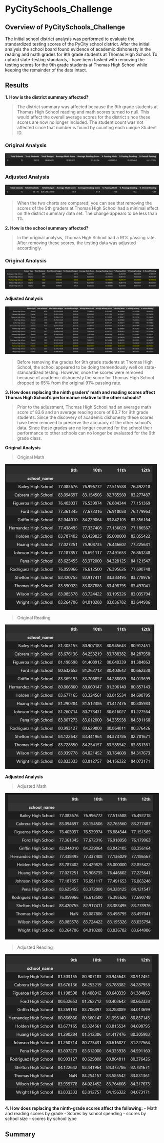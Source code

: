 # PyCitySchools_Challenge

## Overview of PyCitySchools_Challenge
The initial school district analysis was performed to evaluate the standardized testing scores of the PyCity school district. After the initial analysis the school board found evidence of academic dishonesty in the reading and math grades for 9th grade students at Thomas High School. To uphold state-testing standards, I have been tasked with removing the testing scores for the 9th grade students at Thomas High School while keeping the remainder of the data intact. 

## Results
**1. How is the district summary affected?**

>The district summary was affected because the 9th grade students at Thomas High School reading and math scores turned to null. This would affect the overall average scores for the district since these scores are now no longer included. The student count was not affected since that number is found by counting each unique Student ID.

### Original Analysis
![Original Analysis](https://github.com/CorinneBean/School_District_Analysis/blob/3a1cc2617144300b1d0e0265433be7f5d7afd0e7/Resources/Original%20District%20Summary.png)

### Adjusted Analysis
![Adjusted Analysis](https://github.com/CorinneBean/School_District_Analysis/blob/3a1cc2617144300b1d0e0265433be7f5d7afd0e7/Resources/Adjusted%20District%20Summary.png)

>When the two charts are compared, you can see that removing the scores of the 9th graders at Thomas High School had a minimal effect on the district summary data set. The change appears to be less than 1%.

**2. How is the school summary affected?**
>In the original analysis, Thomas High School had a 91% passing rate. After removing these scores, the testing data was adjusted accordingly. 

### Original Analysis
![Original Analysis]( https://github.com/CorinneBean/School_District_Analysis/blob/589a8eb3f4c9d9b3bb1fcac8789caf16513ecdc7/Resources/Original%20Per%20School%20Summary.png)

#### Adjusted Analysis
![Adjusted Analysis]( https://github.com/CorinneBean/School_District_Analysis/blob/589a8eb3f4c9d9b3bb1fcac8789caf16513ecdc7/Resources/Adjusted%20Per%20School%20Summary.png)

>Before removing the grades for 9th grade students at Thomas High School, the school appeared to be doing tremendously well on state-standardized testing. However, once the scores were removed because of academic dishonesty the score for Thomas High School dropped to 65% from the original 91% passing rate.

**3. How does replacing the ninth graders’ math and reading scores affect Thomas High School’s performance relative to the other schools?**
>Prior to the adjustment, Thomas High School had an average math score of 83.6 and an average reading score of 83.7 for 9th grade students. Since the discovery of academic dishonesty these scores have been removed to preserve the accuracy of the other school’s data. Since these grades are no longer counted for the school their performance to other schools can no longer be evaluated for the 9th grade class.

**Original Analysis**
>Original Math 

![Original Math]( https://github.com/CorinneBean/School_District_Analysis/blob/93b0ae021b3c3d0050cb5552d080613af8c2aa35/Resources/original_math_by_school.png)

>Original Reading

![Original Reading]( https://github.com/CorinneBean/School_District_Analysis/blob/93b0ae021b3c3d0050cb5552d080613af8c2aa35/Resources/original_reading_by_school.png)

**Adjusted Analysis**
>Adjusted Math

![Adjusted Math]( https://github.com/CorinneBean/School_District_Analysis/blob/93b0ae021b3c3d0050cb5552d080613af8c2aa35/Resources/adjusted_math_by_school.png)

>Adjusted Reading

![Adjusted Reading]( https://github.com/CorinneBean/School_District_Analysis/blob/93b0ae021b3c3d0050cb5552d080613af8c2aa35/Resources/adjusted_reading_by_school.png)

**4. How does replacing the ninth-grade scores affect the following:**
	- Math and reading scores by grade
	- Scores by school spending
	- scores by school size
	- scores by school type

## Summary
